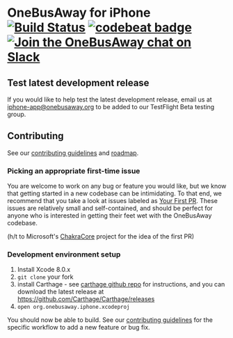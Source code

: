 # OneBusAway for iPhone [![Build Status](https://img.shields.io/travis/OneBusAway/onebusaway-iphone.svg)](https://travis-ci.org/OneBusAway/onebusaway-iphone) [![codebeat badge](https://codebeat.co/badges/080b2d57-c69b-466e-be49-3b5b7e02c8d8)](https://codebeat.co/projects/github-com-onebusaway-onebusaway-iphone) [![Join the OneBusAway chat on Slack](https://onebusaway.herokuapp.com/badge.svg)](https://onebusaway.herokuapp.com/)

## Test latest development release

If you would like to help test the latest development release, email us at [iphone-app@onebusaway.org](mailto:iphone-app@onebusaway.org) to be added to our TestFlight Beta testing group.

## Contributing

See our [contributing guidelines](CONTRIBUTING.md) and [roadmap](https://github.com/OneBusAway/onebusaway-iphone/wiki/Roadmap).

### Picking an appropriate first-time issue

You are welcome to work on any bug or feature you would like, but we know that getting started in a new codebase can be intimidating. To that end, we recommend that you take a look at issues labeled as [Your First PR](https://github.com/OneBusAway/onebusaway-iphone/labels/Your%20First%20PR). These issues are relatively small and self-contained, and should be perfect for anyone who is interested in getting their feet wet with the OneBusAway codebase.

(h/t to Microsoft's [ChakraCore](https://github.com/Microsoft/ChakraCore) project for the idea of the first PR)

### Development environment setup

1. Install Xcode 8.0.x
2. `git clone` your fork
3. install Carthage - see [carthage github repo](https://github.com/Carthage/Carthage) for instructions, and you can download the latest release at https://github.com/Carthage/Carthage/releases
4. `open org.onebusaway.iphone.xcodeproj`

You should now be able to build. See our [contributing guidelines](CONTRIBUTING.md) for the specific workflow to add a new feature or bug fix.
